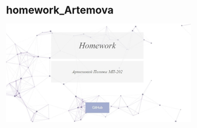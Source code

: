 # homework_Artemova
<a href="https://homrkova.github.io/homework_Artemova/" target="_blank"><img src="https://github.com/homrkova/homework_Artemova/blob/main/image/image.jpg" alt="Homework_MP_202" /></a>
